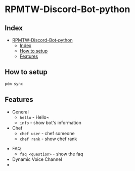 # RPMTW-Discord-Bot-python

## Index
- [RPMTW-Discord-Bot-python](#rpmtw-discord-bot-python)
  - [Index](#index)
  - [How to setup](#how-to-setup)
  - [Features](#features)

## How to setup

```cmd
pdm sync
```

## Features

- General
  - `hello` - Hello~
  - `info` - show bot's information
- Chef
  - `chef user` - chef someone
  - `chef rank` - show chef rank
<!-- - Music
  - `music join` - make bot join to the voice channel where you are
  - `music leave` - make bot leave from the voice channel
  - `music np` / `music now-play` - show the music that now playing
  - `music pause` / `music resume` - pause / resume music
  - `music play` - play music and add to queue
  - `music queue` - show music queue
  - `music skip` - skip the music that now playing
  - `music volume` - change bot's volume
- RPMWiki
  - `mod search` - search mod on RPMWiki
  - `mod view` - view mod on RPMWiki -->
- FAQ
  - `faq <question>` - show the faq
- Dynamic Voice Channel
- 